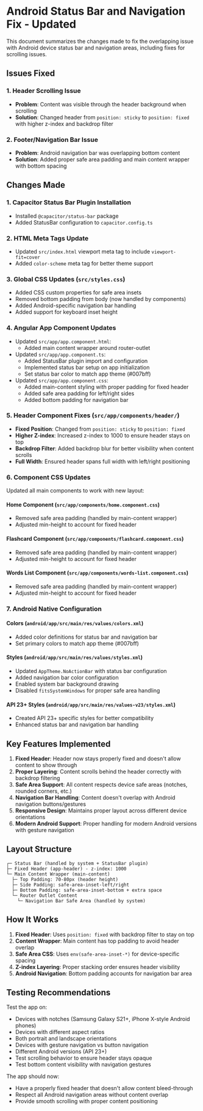 # Android Status Bar and Navigation Fix - Updated

This document summarizes the changes made to fix the overlapping issue with Android device status bar and navigation areas, including fixes for scrolling issues.

## Issues Fixed

### 1. Header Scrolling Issue
- **Problem**: Content was visible through the header background when scrolling
- **Solution**: Changed header from `position: sticky` to `position: fixed` with higher z-index and backdrop filter

### 2. Footer/Navigation Bar Issue
- **Problem**: Android navigation bar was overlapping bottom content
- **Solution**: Added proper safe area padding and main content wrapper with bottom spacing

## Changes Made

### 1. Capacitor Status Bar Plugin Installation
- Installed `@capacitor/status-bar` package
- Added StatusBar configuration to `capacitor.config.ts`

### 2. HTML Meta Tags Update
- Updated `src/index.html` viewport meta tag to include `viewport-fit=cover`
- Added `color-scheme` meta tag for better theme support

### 3. Global CSS Updates (`src/styles.css`)
- Added CSS custom properties for safe area insets
- Removed bottom padding from body (now handled by components)
- Added Android-specific navigation bar handling
- Added support for keyboard inset height

### 4. Angular App Component Updates
- Updated `src/app/app.component.html`:
  - Added main content wrapper around router-outlet
- Updated `src/app/app.component.ts`:
  - Added StatusBar plugin import and configuration
  - Implemented status bar setup on app initialization
  - Set status bar color to match app theme (#007bff)
- Updated `src/app/app.component.css`:
  - Added main-content styling with proper padding for fixed header
  - Added safe area padding for left/right sides
  - Added bottom padding for navigation bar

### 5. Header Component Fixes (`src/app/components/header/`)
- **Fixed Position**: Changed from `position: sticky` to `position: fixed`
- **Higher Z-index**: Increased z-index to 1000 to ensure header stays on top
- **Backdrop Filter**: Added backdrop blur for better visibility when content scrolls
- **Full Width**: Ensured header spans full width with left/right positioning

### 6. Component CSS Updates
Updated all main components to work with new layout:

#### Home Component (`src/app/components/home.component.css`)
- Removed safe area padding (handled by main-content wrapper)
- Adjusted min-height to account for fixed header

#### Flashcard Component (`src/app/components/flashcard.component.css`)
- Removed safe area padding (handled by main-content wrapper)
- Adjusted min-height to account for fixed header

#### Words List Component (`src/app/components/words-list.component.css`)
- Removed safe area padding (handled by main-content wrapper)
- Adjusted min-height to account for fixed header

### 7. Android Native Configuration

#### Colors (`android/app/src/main/res/values/colors.xml`)
- Added color definitions for status bar and navigation bar
- Set primary colors to match app theme (#007bff)

#### Styles (`android/app/src/main/res/values/styles.xml`)
- Updated `AppTheme.NoActionBar` with status bar configuration
- Added navigation bar color configuration
- Enabled system bar background drawing
- Disabled `fitsSystemWindows` for proper safe area handling

#### API 23+ Styles (`android/app/src/main/res/values-v23/styles.xml`)
- Created API 23+ specific styles for better compatibility
- Enhanced status bar and navigation bar handling

## Key Features Implemented

1. **Fixed Header**: Header now stays properly fixed and doesn't allow content to show through
2. **Proper Layering**: Content scrolls behind the header correctly with backdrop filtering
3. **Safe Area Support**: All content respects device safe areas (notches, rounded corners, etc.)
4. **Navigation Bar Handling**: Content doesn't overlap with Android navigation buttons/gestures
5. **Responsive Design**: Maintains proper layout across different device orientations
6. **Modern Android Support**: Proper handling for modern Android versions with gesture navigation

## Layout Structure

```
┌─ Status Bar (handled by system + StatusBar plugin)
├─ Fixed Header (app-header) - z-index: 1000
└─ Main Content Wrapper (main-content)
  ├─ Top Padding: 70-80px (header height)
  ├─ Side Padding: safe-area-inset-left/right
  ├─ Bottom Padding: safe-area-inset-bottom + extra space
  └─ Router Outlet Content
    └─ Navigation Bar Safe Area (handled by system)
```

## How It Works

1. **Fixed Header**: Uses `position: fixed` with backdrop filter to stay on top
2. **Content Wrapper**: Main content has top padding to avoid header overlap
3. **Safe Area CSS**: Uses `env(safe-area-inset-*)` for device-specific spacing
4. **Z-index Layering**: Proper stacking order ensures header visibility
5. **Android Navigation**: Bottom padding accounts for navigation bar area

## Testing Recommendations

Test the app on:
- Devices with notches (Samsung Galaxy S21+, iPhone X-style Android phones)
- Devices with different aspect ratios
- Both portrait and landscape orientations
- Devices with gesture navigation vs button navigation
- Different Android versions (API 23+)
- Test scrolling behavior to ensure header stays opaque
- Test bottom content visibility with navigation gestures

The app should now:
- Have a properly fixed header that doesn't allow content bleed-through
- Respect all Android navigation areas without content overlap
- Provide smooth scrolling with proper content positioning
